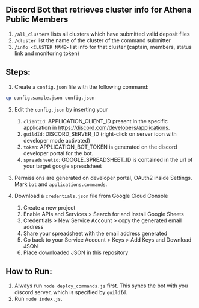 ## Discord Bot that retrieves cluster info for Athena Public Members

1. `/all_clusters` lists all clusters which have submitted valid deposit files
2. `/cluster` list the name of the cluster of the command submitter
3. `/info <CLUSTER NAME>` list info for that cluster (captain, members, status link and monitoring token)

## Steps:

1. Create a `config.json` file with the following command:

```bash
cp config.sample.json config.json
```

2. Edit the `config.json` by inserting your 
    1. `clientId`: APPLICATION_CLIENT_ID present in the specific application in https://discord.com/developers/applications.
    2. `guildId`: DISCORD_SERVER_ID (right-click on server icon with developer mode activated)
    3. `token`: APPLICATION_BOT_TOKEN is generated on the discord developer portal for the bot.
    4. `spreadsheetid`: GOOGLE_SPREADSHEET_ID is contained in the url of your target google spreadsheet

3. Permissions are generated on developer portal, OAuth2 inside Settings. Mark `bot` and `applications.commands`.

4. Download a `credentials.json` file from Google Cloud Console
    1. Create a new project
    2. Enable APIs and Services > Search for and Install Google Sheets
    3. Credentials > New Service Account > copy the generated email address
    4. Share your spreadsheet with the email address generated
    5. Go back to your Service Account > Keys > Add Keys and Download JSON
    6. Place downloaded JSON in this repository

## How to Run:
1. Always run `node deploy_commands.js` first. This syncs the bot with you discord server, which is specified by `guildId`.
2. Run `node index.js`.
